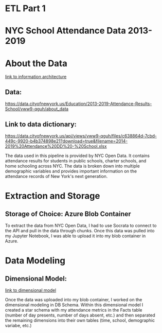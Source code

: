 # ETL Part 1
# NYC School Attendance Data 2013-2019

# About the Data
[link to information architecture](https://viewer.diagrams.net/?tags=%7B%7D&highlight=0000ff&edit=_blank&layers=1&nav=1&title=Informartion%20Architecture.drawio#R7VnZTuMwFP2aSjMPjLJTHukywNCBSkWCPrqJSQxOHDlO2%2FD1Yyd2lqZAO3RRJV4a3xOvdzn3Ou2Y%2FXB5RUEc%2FCUexB1D85Ydc9AxDF2zNf4QSFYgtpAE4FPkyU4VMEFvUI2UaIo8mDQ6MkIwQ3ETdEkUQZc1MEApWTS7PRPcXDUGPmwBExfgNvqIPBYUaFcdS%2BDXEPmBWlnX5JsQqM4SSALgkUUNMocds08JYUUrXPYhFspTeinG%2FX7nbbkxCiO2yYDZ6LZ%2FH73cjP2b7vgao%2Btldntmyr2xTB0Yevz8UiSUBcQnEcDDCu1RkkYeFLNqXKr6jAiJOahz8AUylkljgpQRDgUsxPItXCL2VGtPxVS%2FbCkNlnLmXMhqwhhSFEIGqcIiRrOnulCbSYjVVLmk5irOLA76riollJCUuvAD%2FSmXBNSH7IN%2BRmlwHimQ8FPQjI%2BjEAOG5s19AOmyftmvsipvSMNuYWQ57xzgVK40AAxwZFIcz3Aw33vPQ3Pe9EXzx92UL6XdxzDiD9n7TIxgqSeUZGiXjMHIA5ELf6oJ%2BOZqc7Q8iwdALJpuhhF3IGryTosAMTiJQa7kBaeQpqfMClcbzUoAuK9%2B7oD3KePTQIknha%2FpdrnwHFIGlx8buG0QOcCSMStJqyvFRcUAugrroB79ihZ2bkKjZcLhklHgCkvMkbDO5fimpfEqUvXPdb0DtRlaU2%2B6YW%2BmOGdfejs%2FJr9VnDatvTkpfrM25DfnmPx28Z3EDmLk7jGNbLUY8PItpTx5aT1MZvzRJxEDPCPQU048xkWTQcvqsc6g5rrUo%2B%2BLQu2Tia4ykqrgmTZiZ30k5dJqWO4wvIwNw8s6ao1onJ6ZtyPMfZvZ2dDMuvZFO8uhY4LyQlwyh6M3mcO8WCGEYmNy1Iq3lNv4fwdyWvzcpxAwQdADrvIoQcIzuKS%2BEaD8atGbuAEMQbt0DUg4S5ODlK2WsaI6ew3pWutI19gX6XZb2nygIEqeCQ2rC1muwT9pnAl%2FNrQ7wuCMkNe2LhthegB9nq8kMWvDJHa%2BL3Xq1jHZbXf3gO0S2w7JTZHL5%2BxmHjWLaa24GRHg1UOGG8nQxiRhPoWJePHIf9IERX7V64qi%2BJSrSKe7QmjWmnv4WkIz9xaBekuh3%2FXFViHYPVR98TU7m%2B06QH6aF1%2Fu%2Bc8DmGEIUiW6qkqYoyQFGL3xTZIoaXsLxihO4EESmGPbjfix1yWwix3dwrhY%2FQlQVGPVXynm8B8%3D)

## Data: 
https://data.cityofnewyork.us/Education/2013-2019-Attendance-Results-School/vww9-qguh/about_data

## Link to data dictionary:
https://data.cityofnewyork.us/api/views/vww9-qguh/files/c638864d-7cbd-449c-9920-b4b374898e21?download=true&filename=2014-2019%20Attendance%20DD%20-%20School.xlsx

The data used in this pipeline is provided by NYC Open Data. It contains attendance results for students in public schools, charter schools, and home schooling across NYC. The data is broken down into multiple demographic variables and provides important information on the attendance records of New York's next generation.

# Extraction and Storage
## Storage of Choice: Azure Blob Container

To extract the data from NYC Open Data, I had to use Socrata to connect to the API and pull in the data through chunks. Once this data was pulled into my Jupyter Notebook, I was able to upload it into my blob container in Azure.

# Data Modeling
## Dimensional Model:
[link to dimensional model](https://viewer.diagrams.net/?tags=%7B%7D&highlight=0000ff&edit=_blank&layers=1&nav=1&title=Dimensional%20Modeling.drawio#R7V1bk9smGP01O5M%2BJGPdfHmMN0k70%2B20s2kn6dMOllhZrSxcGe%2Fa%2BfUFC2RLIFnyBWkNM5mJxCKE%2Bc7HgfMBunPuF5ufU7Cc%2F4YCGN%2FZg2Bz53y6s2175E3IfzRlm6VMXJYQplGQJVn7hK%2FRD8gSByx1HQVwVciIEYpxtCwm%2BihJoI8LaSBN0Wsx2zOKi29dghAKCV99EIup36IAz7PUsTfYp%2F8Co3DO32wN2F8WgGdmCas5CNDrQZLz%2Bc65TxHC2dVicw9j2ni8XbLnvlT8Na9YChPc5IHHj46bvrg%2FRvHf337dWH8h%2F%2FvH95aXFfMC4jX7xUG0eFr5c9LIrN54yxuD%2FIQlvcRgRpOmKwxSzGzmDEgCsQIGUQJTkmDt7uMYLFfRLnuWMo%2Fi4AFs0Rrzgvjd9DnawOAxMxnNS6z3QAqjt7TwZ1L4V1YZ%2BmcQR2FCrn3SAPSN0xSuSF0ewAqzHHO8iNkl%2B5kwxXBT2YBWbhaCZ4gWEKdbkoWD2WaNxaDscFO%2F7oFh87T5ISgclggYGMO87L29yAUzWRvzDQXz1RvtkSJwOkdp9IOaKmZNe2jI3f1rtIhBQqANglLSFO1ceWeQKI7vUYyotROUQMHgNFOQouWfIA0hZglLFCV41xDelPwjTXM%2F%2BODdeaSu9%2BTe2t%2BTfzR7iu9RssIpARYtAxL7vkJq4ylGS1ZoDJ95%2BSlreHo9QxijRRsI1HiJCIwcCM1wcD0YjAQY%2FPFrJRDIz8URiB9JdwmSMM7Mtus9wd5sEttKWztv4XLTl70VkYZ%2Fjncd4DwKAkg8d%2Fo6jzD8ugQ%2BzfRKCOQEn63xC9FgBxZyWhqIFbZvtdalgZh0UwnAxIXWSbASrJ7X8wwgjMXufJaQhHcvIPXnIH1ne95PP3UMDd5xZ3mnKwKAKAkfsieHJex4fcHOptLZrdFFsdSoOBVgmhhyaUQug2uSy7BrcuHj1yYwUNN%2FwCDi5alnlomezMIb6AAF2SThKQEL%2BOYYpheY0Y5ReM9hGKVLRpk0ZBT7aoziGEYpO0VrRqmzTntGKZemojNw%2B4aCfrFGFS5assbpOGlUnAqgiBqlYQ3lrGFZndNGC7FTA9qoMNfN04aodRraaIAL%2FWhDlK9oaCuACxTSWGXkP5Epa7RDQi2d3OkW6Hrv8SkCD3C4kr7flZjZ8q7V%2BXPcmkHAVSNddoVUURPpkuHgamKkI8pQeke6nIHcYLeuRzqilCTr2Z9IIfbg3SwKiUv1XpXsNO5VhaTqgUO%2BSOcyyGpUnApotZCntKaa8%2BabR6hGFvdSSzW906e6nG5mTqEhz0gWyHGeOZxAmPhXe%2BzoxyxmuV4PmEUW%2F1LLLL2TsDplFk3X6jniWj3DGg1woR9rmHV4PWANy%2B6aNvjL%2BtNhdEobmi7Ec0UF1NBGA1xoRxuuRCEtxb98UoEQsa7JxL%2Fy%2BFceruR9v2ynl%2BeJZr5e%2FMs1oqSK%2BFfmNK3iXzIcXG8MIIqSese%2FXE11SbdGlzzo2U3862wk1Qwc7Jauf2Tg0KQ4FdAyKqWK%2BeYRqpHFv9RSjVEpBafQkGckO4qlMwgTAGsPHv2oxUiZPaAWWQBMKbXwWbKhlr1T6EctnlEyT8KFdqzhiUqmYQ3lrCENgKmlDbNvWPAKDWmjd%2Bsy%2B0UbVbjQjzbkZxviaGE2fB3Z8DWSqU%2ByuOb1Al6eUSFVBLy89kcbtg2XnwcDc7ShzC80pH1RiKQ9uQlwnY2cmp3h44siqVFxKqBkVEgV88kj1NJ0iHE1auEV6M9EotPppKYq5FBUIbcQpE%2FJejEjY%2B%2BDuJY3MGGtRpDRjlCGRqDsAaHIwlpqCcXok4JTaEgoRp88CRf6sYY517AHrCENa6mlDXOuoeAVGtJG75Zb9ow22p9reJu0YfGv%2FRwAAwYh5Loi6XLnKEQJiD%2FvU6cprQ%2FkfLDP84B2mKC2%2BQdivGU8AtYYFS0HNxH%2BzvsHcv03vf4w8tjtp83B3z5xkiEmTbffeQn0JnvM47f7x3Z3%2B%2BeCj%2FTjbeT28%2BMCJMHvO%2FyS5C9RXOC9QrYtTz3IlbUVbaBKvLGkFVqnPqyDIJOgMWfESsqpUFpTGAMcvRRrcnk%2BEZXyZ%2BDj1RPAmLQgSHwT%2FyzFP63ygZeyQcFQ4v%2Fu1eKfQyNSq4h%2FZs7SKv4pw8HVBof8MF0T%2Fyz4hX7jw5GoU%2B%2F7cxMFPRs%2FNcujLoun3gDKiNYq5IcjBCOLgqolGCNaC06hIbuIojVGxMefArBdUWoh%2FgNDmPaeW3qBFv24xEjZPeASWQBULZcYJVtwCg25RFSyKYs8gdmKNpghk3Zw0Y9MWhyMasjkWmQijYuqZZMWCqgGbFJhrltnEx51K7PJMoWGTk7Ai3Z0Mq4VTpcwpVEmEO6%2B4ZCsFzCN%2FHeEiu8dbfF0LFjGWYAxhcul6cIe0MvG3r2eYEnUTP15ipLIB3G8NSPcUyHkWRIIXfZY3t5ASJwjMwgx%2BIhd0gympkdqBSdPAqe2Z7W%2FEThJJttv%2FhzQvsBoIiO2i56V0BsY1R%2Fz9zY%2Fp9gTGA1tfchNNmUfxtQ8QfRCLkO8a%2BQsiVgsKQBo%2BN8a0T%2FMgP9vuFux%2BN7PEPKRvjmJKKqyAlhOXqRsK3j2EvI7svcU3z1LyykkY6GOBttNsC1h2kZgfHvY5tGVA2yT7jEwfeJJuBnrgxtxztgxSBTJmEcg4Qy8AiRGko9s3KSiORFX3NBzqXadSSUy9FyYXe42RiMRI9J9Gdc7l2rSYnun1tGp8%2BTrScXXGKrXZbfe7nMeDMQVL3qvy878Qr%2F41ETU897gsLDTJdlV0KnZ2nejQ8UWe0C15pbzVj4c4RbJkmzF3NK7LwN3ufAhcwoNiUXU0tgUwXxqpT1atOOS%2FJuVhky6JBPJmmy1ZGINeveZjS7ZhLmFfnRiDXqnQ%2FaLOSqRoSF1mI8N94A6ZCuwVXNH786y65Y7NP3YsDVosb9PT%2B5o%2FfHgm%2BUOUQ8NZomZtJ4WJx9JFsbeLHJE9fOLLiGVludTyVYm3ijziFqoAYUcFLJ1hjcKClEaNaCoAIVkgd5tgoKvqDWgOA4Kyeq7GwWFKH4aUMhBIRtq3igoGsxmD06gZUY%2BaP7iYbrZs8dPmK3VDWSDcJ7W%2BNhY9oY%2FqBRWN6kYWR%2B8yWQy8ryxN3H44T28xOwcXFbIvvmPl5tvBOUlZQflCiVdzpBj0W7qTkLm1%2B1OQs5vtDgJuWppz5mQdu3SfMgenIbhvP%2FhzMiPYT8CYdLYYHuQjanPlRXO%2B5x8WDaurVc5%2F5jd7z0oq8GF%2FWnSiT%2B9Jdc4injr3LO%2F5YAYlXBqnQj4PICQA358HcC78gpX1quU33FVAJ53G6oBrxy4F8ejOKdwTh1GOF5pGDEoYftCkHxvl7HvePU1Kz%2FAa9b6p1wZxZy23yqKT2WAC3bbbkUA5%2BJuUgZ3czexiiXZ%2FLtBF3eTctd9DPXlB3jNWv%2BUxg9Y57EDuU0R3T%2B8z043uv%2BGAkhz%2FA8%3D#%7B%22pageId%22%3A%22m0gz6p9ayZCRpla_-ZTe%22%7D)

Once the data was uploaded into my blob container, I worked on the dimensional modeling in DB Schema. Within this dimensional model I created a star schema with my attendance metrics in the Facts table (number of day presents, number of days absent, etc.) and then separated the remaining dimensions into their own tables (time, school, demographic variabe, etc.)
